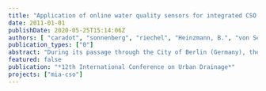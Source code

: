 ```yaml
---
title: "Application of online water quality sensors for integrated CSO impact assessment in Berlin (Gemany)"
date: 2011-01-01
publishDate: 2020-05-25T15:14:06Z
authors: [ "caradot", "sonnenberg", "riechel", "Heinzmann, B.", "von Seggern, D.", "matzinger", "rouault" ]
publication_types: ["0"]
abstract: "During its passage through the City of Berlin (Germany), the quality of the River Spree is strongly influenced by combined sewer overflows (CSO), which lead to critical oxygen concentrations (DO) every year and to occasional larger fish kills. A continuous integrated monitoring concept, using state-of-the-art online sensors, was planned and started in spring 2010. It combines (i) continuous measurements of the quality and flow rates of CSO at one main CSO outlet downstream of the overflow structure and (ii) continuous measurements of water quality parameters at five sites within the urban stretch of the receiving River Spree. The first monitoring results show that continuous water quality measurements in CSO outlets and at downstream river stations are possible at high accuracy, even for comparably complex parameters such as chemical oygen demand (COD). Analysis of measured data confirms the significance of CSO discharges on receiving waters and underlines the value of continuous measurements in describing the local dynamics of the CSO and their impacts on water bodies."
featured: false
publication: "*12th International Conference on Urban Drainage*"
projects: ["mia-cso"]
---
```



